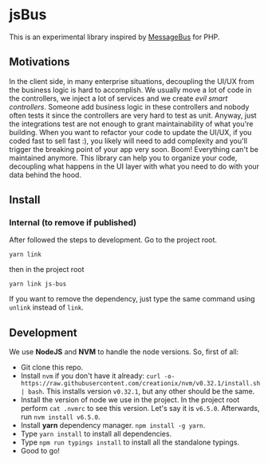 # jsBus

This is an experimental library inspired by [MessageBus](https://github.com/SimpleBus/MessageBus) for PHP.

## Motivations

In the client side, in many enterprise situations, decoupling the UI/UX from the business logic is hard to accomplish. 
We usually move a lot of code in the controllers, we inject a lot of services and we create *evil smart controllers*.
Someone add business logic in these controllers and nobody often tests it since the controllers are very hard to test
as unit. Anyway, just the integrations test are not enough to grant maintainability of what you're building.
When you want to refactor your code to update the UI/UX, if you coded fast to sell fast :), 
you likely will need to add complexity and you'll trigger the breaking point of your app very soon. 
Boom! Everything can't be maintained anymore.
This library can help you to organize your code, decoupling what happens in the UI layer with what you need to do
with your data behind the hood.

## Install

### Internal (to remove if published)
After followed the steps to development. Go to the project root.
```
yarn link
```
then in the project root
```
yarn link js-bus
```
If you want to remove the dependency, just type the same command using `unlink` instead of `link`.

## Development

We use **NodeJS** and **NVM** to handle the node versions. So, first of all:

* Git clone this repo.
* Install `nvm` if you don't have it already: `curl -o- https://raw.githubusercontent.com/creationix/nvm/v0.32.1/install.sh | bash`.
This installs version `v0.32.1`, but any other should be the same.
* Install the version of node we use in the project. In the project root perform `cat .nvmrc` to see this version.
Let's say it is `v6.5.0`. Afterwards, run `nvm install v6.5.0`.
* Install **yarn** dependency manager. `npm install -g yarn`.
* Type `yarn install` to install all dependencies.
* Type `npm run typings install` to install all the standalone typings.
* Good to go!
